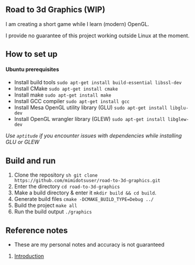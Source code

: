 ## Road to 3d Graphics (WIP)
I am creating a short game while I learn (modern) OpenGL.

I provide no guarantee of this project working outside Linux at the moment.

## How to set up
#### Ubuntu prerequisites
- Install build tools ``sudo apt-get install build-essential libssl-dev``
- Install CMake ``sudo apt-get install cmake``
- Install make ``sudo apt-get install make``
- Install GCC compiler ``sudo apt-get install gcc``
- Install Mesa OpenGL utility library (GLU) ``sudo apt-get install libglu-dev``
- Install  OpenGL wrangler library (GLEW) ``sudo apt-get install libglew-dev``

_Use `aptitude` if you encounter issues with dependencies while installing GLU or GLEW_

## Build and run
1. Clone the repository ``sh git clone  https://github.com/mimidotsuser/road-to-3d-graphics.git``
2. Enter the directory ``cd road-to-3d-graphics``
3. Make a build directory & enter it ``mkdir build && cd build``.
4. Generate build files ``cmake -DCMAKE_BUILD_TYPE=Debug ../``
5. Build the project ``make all``
6. Run the build output ``./graphics``

## Reference notes
- These are my personal notes and accuracy is not guaranteed 
1. [Introduction](notes/1-%20intro.md)
